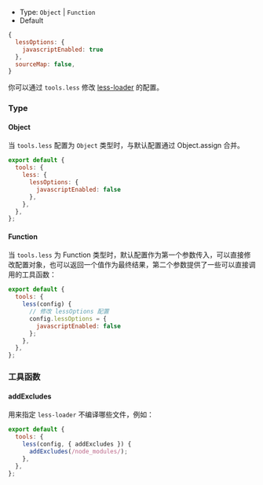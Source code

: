 - Type: `Object` | `Function`
- Default

```js
{
  lessOptions: {
    javascriptEnabled: true
  },
  sourceMap: false,
}
```

你可以通过 `tools.less` 修改 [less-loader](https://github.com/webpack-contrib/less-loader) 的配置。

### Type

#### Object

当 `tools.less` 配置为 `Object` 类型时，与默认配置通过 Object.assign 合并。

```js
export default {
  tools: {
    less: {
      lessOptions: {
        javascriptEnabled: false
      },
    },
  },
};
```

#### Function

当 `tools.less` 为 Function 类型时，默认配置作为第一个参数传入，可以直接修改配置对象，也可以返回一个值作为最终结果，第二个参数提供了一些可以直接调用的工具函数：

```js
export default {
  tools: {
    less(config) {
      // 修改 lessOptions 配置
      config.lessOptions = {
        javascriptEnabled: false
      };
    },
  },
};
```

### 工具函数

#### addExcludes

用来指定 `less-loader` 不编译哪些文件，例如：

```js
export default {
  tools: {
    less(config, { addExcludes }) {
      addExcludes(/node_modules/);
    },
  },
};
```
